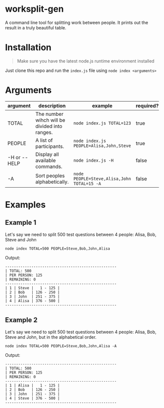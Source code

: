 # worksplit-gen
A command line tool for splitting work between people. It prints out the result in a truly beautiful table.

# Installation
> Make sure you have the latest node.js runtime environment installed

Just clone this repo and run the `index.js` file using `node index <arguments>`

# Arguments
|argument|description|example|required?|
|-|-|-|-|
|TOTAL|The number wihch will be divided into ranges.|`node index.js TOTAL=123`|true|
|PEOPLE|A list of participants.|`node index.js PEOPLE=Alisa,John,Steve`|true|
|-H or --HELP|Display all available commands.|`node index.js -H`|false|
|-A|Sort peoples alphabetically.|`node PEOPLE=Steve,Alisa,John TOTAL=15 -A`|false|

# Examples

## Example 1
Let's say we need to split 500 test questions between 4 people: Alisa, Bob, Steve and John

`node index TOTAL=500 PEOPLE=Steve,Bob,John,Alisa`

Output:
```
---------------------------------------------------
| TOTAL: 500
| PER PERSON: 125
| REMAINING: 0
---------------------------------------------------
| 1 | Steve |   1 - 125 |
| 2 | Bob   | 126 - 250 |
| 3 | John  | 251 - 375 |
| 4 | Alisa | 376 - 500 |
---------------------------------------------------
```
## Example 2

Let's say we need to split 500 test questions between 4 people: Alisa, Bob, Steve and John, but in the alphabetical order.

`node index TOTAL=500 PEOPLE=Steve,Bob,John,Alisa -A`


Output:
```
---------------------------------------------------
| TOTAL: 500
| PER PERSON: 125
| REMAINING: 0
---------------------------------------------------
| 1 | Alisa |   1 - 125 |
| 2 | Bob   | 126 - 250 |
| 3 | John  | 251 - 375 |
| 4 | Steve | 376 - 500 |
---------------------------------------------------
```
